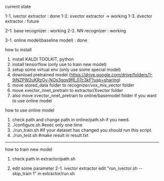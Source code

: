 current state

1-1. ivector extractor : done
1-2. xvector extractor -> working
1-3. dvector extractor : future

2-1. base recognizer : working
2-2. NN recognizer : working

3-1. online model(baseline model) : done

how to install
1. install KALDI TOOLKIT, python
2. install tensorflow (only use to train new model)
3. setup some virtual env (only use some special model)
4. download pretrained model (https://drive.google.com/drive/folders/1-9iNZPW2uKRzGy-NOs3gqs9f6_07c3kF?usp=sharing)
5. move stored_data folder to recognizer/vox_mix_vector folder
6. move xvector_nnet_pretrain to extractor/Xvector folder
7. also move xvector_nnet_pretrain to online/basemodel folder if you want to use online model

how to use online model
1. check path and change path in online/path.sh if you need.
2. ./configure.sh #exec only one time
3. ./run_train.sh #if your dataset has changed you should run this script.
4. ./run_test.sh  #make result in result.txt

-----------------------------------------------------------------------------------
how to train new model
1. check path in extractor/path.sh

2. edit some parameter
2-1. ivector extractor
edit "run_ivector.sh --skip_train 1" in extractor/run.sh


